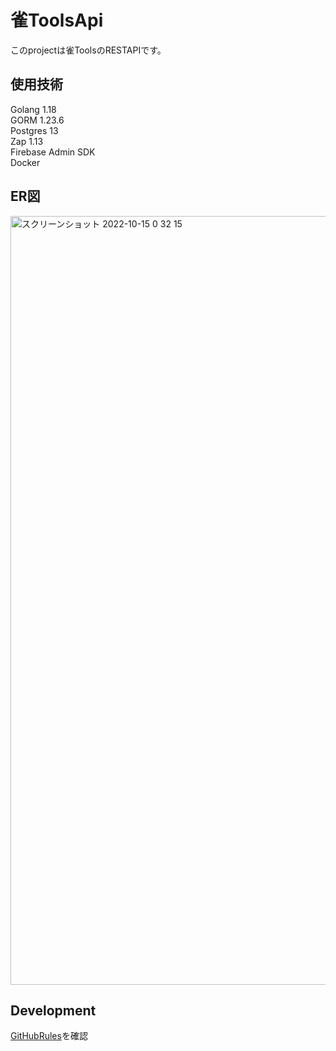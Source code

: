 # 雀ToolsApi
このprojectは雀ToolsのRESTAPIです。
## 使用技術
Golang 1.18  
GORM 1.23.6    
Postgres 13  
Zap 1.13  
Firebase Admin SDK       
Docker 

## ER図
<img width="1230" alt="スクリーンショット 2022-10-15 0 32 15" src="https://user-images.githubusercontent.com/101127007/195886050-0f2e5850-1789-477d-90e4-83b4e409edff.png">

## Development

[GitHubRules](https://gist.github.com/CatBloom/d15b7e26705dd801787a69996d72669f)を確認